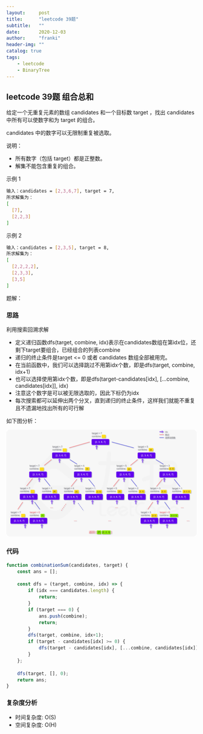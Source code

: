 ```yaml
---
layout:     post
title:      "leetcode 39题"
subtitle:   ""
date:       2020-12-03
author:     "franki"
header-img: ""
catalog: true
tags:
    - leetcode
    - BinaryTree
---
```


## leetcode 39题 组合总和

给定一个无重复元素的数组 candidates 和一个目标数 target ，找出 candidates 中所有可以使数字和为 target 的组合。

candidates 中的数字可以无限制重复被选取。

说明：

- 所有数字（包括 target）都是正整数。
- 解集不能包含重复的组合。

示例 1

```bash
输入：candidates = [2,3,6,7], target = 7,
所求解集为：
[
  [7],
  [2,2,3]
]
```

示例 2

```bash
输入：candidates = [2,3,5], target = 8,
所求解集为：
[
  [2,2,2,2],
  [2,3,3],
  [3,5]
]
```

题解：

### 思路

利用搜索回溯求解

- 定义递归函数dfs(target, combine, idx)表示在candidates数组在第idx位，还剩下target要组合，已经组合的列表combine
- 递归的终止条件是target <= 0 或者 candidates 数组全部被用完。
- 在当前函数中，我们可以选择跳过不用第idx个数，即是dfs(target, combine, idx+1)
- 也可以选择使用第idx个数，即是dfs(target-candidates[idx], [...combine, candidates[idx]], idx)
- 注意这个数字是可以被无限选取的，因此下标仍为idx
- 每次搜索都可以延伸出两个分叉，直到递归的终止条件，这样我们就能不重复且不遗漏地找出所有的可行解

如下图分析：

![combineSum](/images/posts/leetcode/combine-sum.png)

### 代码

```js
function combinationSum(candidates, target) {
    const ans = [];

    const dfs = (target, combine, idx) => {
        if (idx === candidates.length) {
            return;
        }
        if (target === 0) {
            ans.push(combine);
            return;
        }
        dfs(target, combine, idx+1);
        if (target - candidates[idx] >= 0) {
            dfs(target - candidates[idx], [...combine, candidates[idx]], idx);
        }
    };

    dfs(target, [], 0);
    return ans;
}
```

### 复杂度分析

- 时间复杂度: O(S)
- 空间复杂度: O(H)

